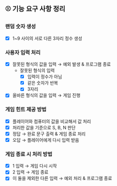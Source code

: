 ## ⚾️ 기능 요구 사항 정리

### 랜덤 숫자 생성
- [x] 1~9 사이의 서로 다른 3자리 정수 생성

### 사용자 입력 처리
- [x] 잘못된 형식의 값을 입력 → 예외 발생 & 프로그램 종료
  - 잘못된 형식의 입력
    - [x] 입력이 정수가 아님
    - [x] 같은 숫자가 반복
    - [x] 3자리
- [x] 올바른 형식의 값을 입력 → 게임 진행

### 게임 힌트 제공 방법
- [x] 플레이어와 컴퓨터의 값을 비교해서 값 처리
- [x] 처리한 값을 기준으로 S, B, N 판단
- [x] 정답 → 완료 문구 출력 & 게임 종료 처리
- [x] 오답 → 플레이어에게 다시 입력 받음

### 게임 종료 시 처리 방법
- [x] 1 입력 → 게임 다시 시작
- [x] 2 입력 → 게임 종료
- [x] 이 둘을 제외한 다른 입력 → 예외 처리 & 프로그램 종료